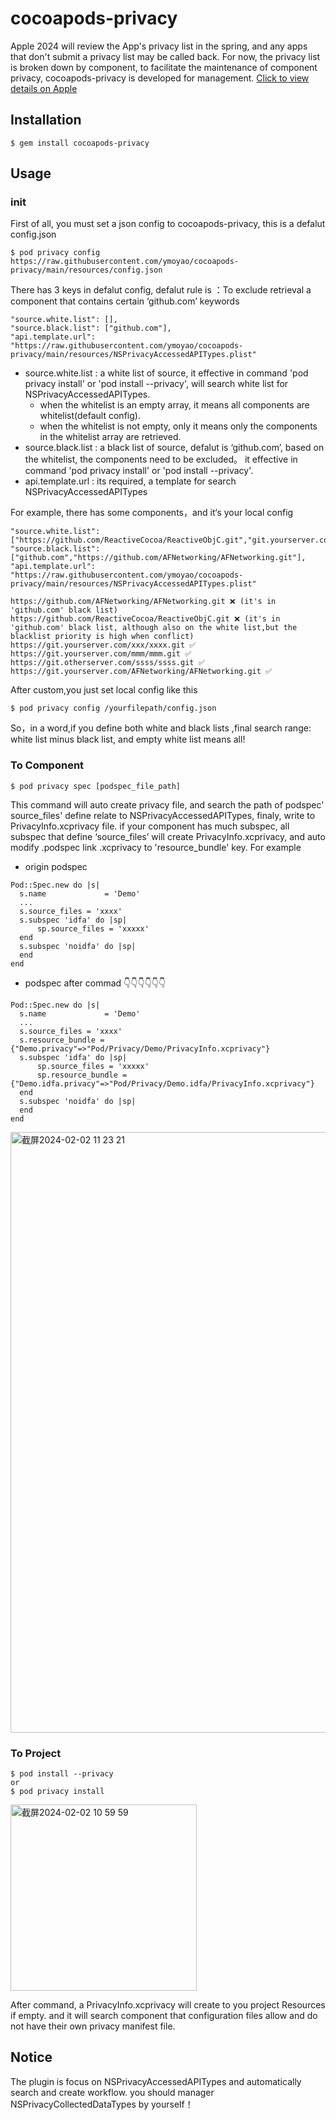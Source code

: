 # cocoapods-privacy

Apple 2024 will review the App's privacy list in the spring, and any apps that don't submit a privacy list may be called back. For now, the privacy list is broken down by component, to facilitate the maintenance of component privacy, cocoapods-privacy is developed for management.
[Click to view details on Apple](https://developer.apple.com/documentation/bundleresources/privacy_manifest_files)

## Installation
```
$ gem install cocoapods-privacy
```

## Usage
### init
First of all, you must set a json config to cocoapods-privacy, this is a defalut config.json
```
$ pod privacy config https://raw.githubusercontent.com/ymoyao/cocoapods-privacy/main/resources/config.json
```

There has 3 keys in defalut config, defalut rule is ：To exclude retrieval a component that contains certain ‘github.com’ keywords
```
"source.white.list": [],
"source.black.list": ["github.com"], 
"api.template.url": "https://raw.githubusercontent.com/ymoyao/cocoapods-privacy/main/resources/NSPrivacyAccessedAPITypes.plist"
```
* source.white.list : a white list of source, it effective in command 'pod privacy install' or 'pod install --privacy', will search white list for NSPrivacyAccessedAPITypes.
  * when the whitelist is an empty array, it means all components are whitelist(default config).
  * when the whitelist is not empty, only it means only the components in the whitelist array are retrieved.
* source.black.list : a black list of source, defalut is ‘github.com’, based on the whitelist, the components need to be excluded。 it effective in command 'pod privacy install' or 'pod install --privacy'. 
* api.template.url : its required, a template for search NSPrivacyAccessedAPITypes

For example, there has some components，and it‘s your local config
```
"source.white.list": ["https://github.com/ReactiveCocoa/ReactiveObjC.git","git.yourserver.com","git.otherserver.com"],
"source.black.list": ["github.com","https://github.com/AFNetworking/AFNetworking.git"], 
"api.template.url": "https://raw.githubusercontent.com/ymoyao/cocoapods-privacy/main/resources/NSPrivacyAccessedAPITypes.plist"
```

```
https://github.com/AFNetworking/AFNetworking.git ❌ (it's in 'github.com' black list)
https://github.com/ReactiveCocoa/ReactiveObjC.git ❌ (it's in 'github.com' black list, although also on the white list,but the blacklist priority is high when conflict)
https://git.yourserver.com/xxx/xxxx.git ✅
https://git.yourserver.com/mmm/mmm.git ✅
https://git.otherserver.com/ssss/ssss.git ✅
https://git.yourserver.com/AFNetworking/AFNetworking.git ✅
```

After custom,you just set local config like this
```
$ pod privacy config /yourfilepath/config.json
```
So，in a word,if you define both white and black lists ,final search range: white list minus black list, and empty white list means all!


### To Component
```
$ pod privacy spec [podspec_file_path]
```
This command will auto create privacy file, and search the path of podspec' source_files' define relate to NSPrivacyAccessedAPITypes, finaly, write to PrivacyInfo.xcprivacy file.
if your component has much subspec,  all subspec that define ‘source_files’ will create PrivacyInfo.xcprivacy, and auto modify .podspec link .xcprivacy to 'resource_bundle' key.
For example
* origin podspec

```
Pod::Spec.new do |s|
  s.name             = 'Demo'
  ...
  s.source_files = 'xxxx'
  s.subspec 'idfa' do |sp|
      sp.source_files = 'xxxxx'
  end
  s.subspec 'noidfa' do |sp|
  end
end

```

* podspec after commad  👇👇👇👇👇👇
```
Pod::Spec.new do |s|
  s.name             = 'Demo'
  ...
  s.source_files = 'xxxx'
  s.resource_bundle = {"Demo.privacy"=>"Pod/Privacy/Demo/PrivacyInfo.xcprivacy"}
  s.subspec 'idfa' do |sp|
      sp.source_files = 'xxxxx'
      sp.resource_bundle = {"Demo.idfa.privacy"=>"Pod/Privacy/Demo.idfa/PrivacyInfo.xcprivacy"}
  end
  s.subspec 'noidfa' do |sp|
  end
end
```
<img width="961" alt="截屏2024-02-02 11 23 21" src="https://github.com/ymoyao/cocoapods-privacy/assets/13619221/a6678c8e-c4aa-4f7d-8881-657c6d703657">


    
### To Project
```
$ pod install --privacy
or
$ pod privacy install
```
<img width="298" alt="截屏2024-02-02 10 59 59" src="https://github.com/ymoyao/cocoapods-privacy/assets/13619221/c6f10e36-0f62-497a-93d4-f8b336dc8df4">

After command, a PrivacyInfo.xcprivacy will create to you project Resources if empty. and it will search component that configuration files allow and do not have their own privacy manifest file.

## Notice
The plugin is focus on NSPrivacyAccessedAPITypes and automatically search and create workflow.
you should manager NSPrivacyCollectedDataTypes by yourself！
    

